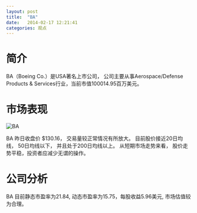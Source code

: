 ```yaml
---
layout: post
title:  "BA"
date:   2014-02-17 12:21:41
categories: 观点
---
```


# 简介
BA（Boeing Co.）是USA著名上市公司，
公司主要从事Aerospace/Defense Products & Services行业，当前市值100014.95百万美元。

# 市场表现

![BA](http://finviz.com/chart.ashx?t=BA&ty=c&ta=1&p=d&s=l)

BA 昨日收盘价 $130.16，
交易量较正常情况有所放大。
目前股价接近20日均线，
50日均线以下，
并且处于200日均线以上。
从短期市场走势来看，
股价走势平稳，投资者应减少无谓的操作。

# 公司分析
BA 目前静态市盈率为21.84, 动态市盈率为15.75，每股收益5.96美元,
市场估值较为合理。
